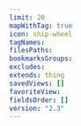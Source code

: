```yaml
---
limit: 20
mapWithTag: true
icon: ship-wheel
tagNames: 
filesPaths: 
bookmarksGroups: 
excludes: 
extends: thing
savedViews: []
favoriteView: 
fieldsOrder: []
version: "2.3"
---
```


